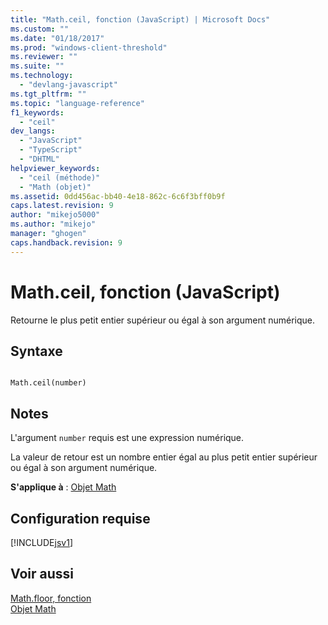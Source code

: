 ```yaml
---
title: "Math.ceil, fonction (JavaScript) | Microsoft Docs"
ms.custom: ""
ms.date: "01/18/2017"
ms.prod: "windows-client-threshold"
ms.reviewer: ""
ms.suite: ""
ms.technology: 
  - "devlang-javascript"
ms.tgt_pltfrm: ""
ms.topic: "language-reference"
f1_keywords: 
  - "ceil"
dev_langs: 
  - "JavaScript"
  - "TypeScript"
  - "DHTML"
helpviewer_keywords: 
  - "ceil (méthode)"
  - "Math (objet)"
ms.assetid: 0dd456ac-bb40-4e18-862c-6c6f3bff0b9f
caps.latest.revision: 9
author: "mikejo5000"
ms.author: "mikejo"
manager: "ghogen"
caps.handback.revision: 9
---
```

# Math.ceil, fonction (JavaScript)
Retourne le plus petit entier supérieur ou égal à son argument numérique.  
  
## Syntaxe  
  
```  
  
Math.ceil(number)   
```  
  
## Notes  
 L'argument `number` requis est une expression numérique.  
  
 La valeur de retour est un nombre entier égal au plus petit entier supérieur ou égal à son argument numérique.  
  
 **S'applique à** : [Objet Math](../../javascript/reference/math-object-javascript.md)  
  
## Configuration requise  
 [!INCLUDE[jsv1](../../javascript/misc/includes/jsv1-md.md)]  
  
## Voir aussi  
 [Math.floor, fonction](../../javascript/reference/math-floor-function-javascript.md)   
 [Objet Math](../../javascript/reference/math-object-javascript.md)